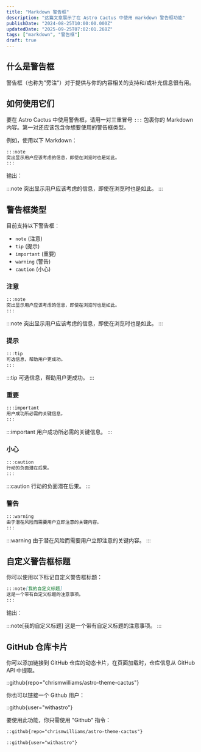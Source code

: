 ```yaml
---
title: "Markdown 警告框"
description: "这篇文章展示了在 Astro Cactus 中使用 markdown 警告框功能"
publishDate: "2024-08-25T10:00:00.000Z"
updatedDate: "2025-09-25T07:02:01.268Z"
tags: ["markdown", "警告框"]
draft: true
---
```


## 什么是警告框

警告框（也称为"旁注"）对于提供与你的内容相关的支持和/或补充信息很有用。

## 如何使用它们

要在 Astro Cactus 中使用警告框，请用一对三重冒号 `:::` 包裹你的 Markdown 内容。第一对还应该包含你想要使用的警告框类型。

例如，使用以下 Markdown：

```md
:::note
突出显示用户应该考虑的信息，即使在浏览时也是如此。
:::
```

输出：

:::note
突出显示用户应该考虑的信息，即使在浏览时也是如此。
:::

## 警告框类型

目前支持以下警告框：

- `note` (注意)
- `tip` (提示)
- `important` (重要)
- `warning` (警告)
- `caution` (小心)

### 注意

```md
:::note
突出显示用户应该考虑的信息，即使在浏览时也是如此。
:::
```

:::note
突出显示用户应该考虑的信息，即使在浏览时也是如此。
:::

### 提示

```md
:::tip
可选信息，帮助用户更成功。
:::
```

:::tip
可选信息，帮助用户更成功。
:::

### 重要

```md
:::important
用户成功所必需的关键信息。
:::
```

:::important
用户成功所必需的关键信息。
:::

### 小心

```md
:::caution
行动的负面潜在后果。
:::
```

:::caution
行动的负面潜在后果。
:::

### 警告

```md
:::warning
由于潜在风险而需要用户立即注意的关键内容。
:::
```

:::warning
由于潜在风险而需要用户立即注意的关键内容。
:::

## 自定义警告框标题

你可以使用以下标记自定义警告框标题：

```md
:::note[我的自定义标题]
这是一个带有自定义标题的注意事项。
:::
```

输出：

:::note[我的自定义标题]
这是一个带有自定义标题的注意事项。
:::

## GitHub 仓库卡片
你可以添加链接到 GitHub 仓库的动态卡片，在页面加载时，仓库信息从 GitHub API 中提取。

::github{repo="chrismwilliams/astro-theme-cactus"}

你也可以链接一个 Github 用户：

::github{user="withastro"}

要使用此功能，你只需使用 "Github" 指令：

```markdown title="链接仓库"
::github{repo="chrismwilliams/astro-theme-cactus"}
```

```markdown title="链接用户"
::github{user="withastro"}
```
